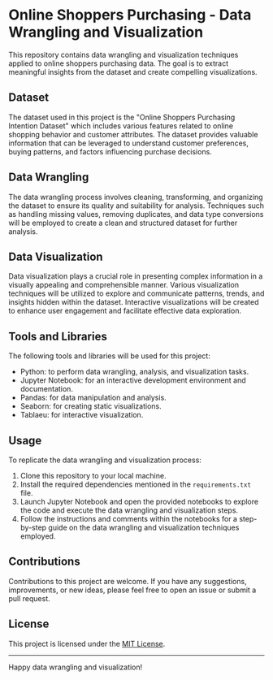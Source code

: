 # Online Shoppers Purchasing - Data Wrangling and Visualization

This repository contains data wrangling and visualization techniques applied to online shoppers purchasing data. The goal is to extract meaningful insights from the dataset and create compelling visualizations.

## Dataset

The dataset used in this project is the "Online Shoppers Purchasing Intention Dataset" which includes various features related to online shopping behavior and customer attributes. The dataset provides valuable information that can be leveraged to understand customer preferences, buying patterns, and factors influencing purchase decisions.

## Data Wrangling

The data wrangling process involves cleaning, transforming, and organizing the dataset to ensure its quality and suitability for analysis. Techniques such as handling missing values, removing duplicates, and data type conversions will be employed to create a clean and structured dataset for further analysis.

## Data Visualization

Data visualization plays a crucial role in presenting complex information in a visually appealing and comprehensible manner. Various visualization techniques will be utilized to explore and communicate patterns, trends, and insights hidden within the dataset. Interactive visualizations will be created to enhance user engagement and facilitate effective data exploration.

## Tools and Libraries

The following tools and libraries will be used for this project:

- Python: to perform data wrangling, analysis, and visualization tasks.
- Jupyter Notebook: for an interactive development environment and documentation.
- Pandas: for data manipulation and analysis.
- Seaborn: for creating static visualizations.
- Tablaeu: for interactive visualization.

## Usage

To replicate the data wrangling and visualization process:

1. Clone this repository to your local machine.
2. Install the required dependencies mentioned in the `requirements.txt` file.
3. Launch Jupyter Notebook and open the provided notebooks to explore the code and execute the data wrangling and visualization steps.
4. Follow the instructions and comments within the notebooks for a step-by-step guide on the data wrangling and visualization techniques employed.

## Contributions

Contributions to this project are welcome. If you have any suggestions, improvements, or new ideas, please feel free to open an issue or submit a pull request.

## License

This project is licensed under the [MIT License](LICENSE).

---

Happy data wrangling and visualization!
